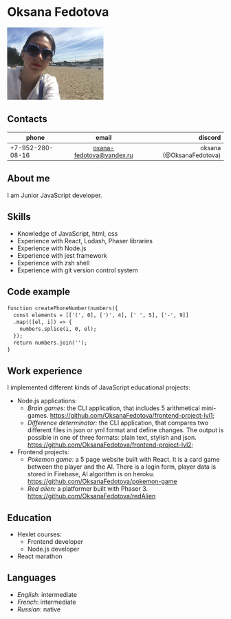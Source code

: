 # Oksana Fedotova  
![My photo](https://github.com/OksanaFedotova/rsschool-cv/raw/gh-pages/images/photo.png)
## Contacts

| phone | email | discord |
| ------ | :------: | ------: |
| +7-952-280-08-16 | oxana-fedotova@yandex.ru  | oksana (@OksanaFedotova) |

## About me
I am Junior JavaScript developer.

## Skills
* Knowledge of JavaScript, html, css
* Experience with React, Lodash, Phaser libraries
* Experience with Node.js
* Experience with jest framework
* Experience with zsh shell
* Experience with git version control system

## Code example
```
function createPhoneNumber(numbers){
  const elements = [['(', 0], [')', 4], [' ', 5], ['-', 9]]
  .map(([el, i]) => {
    numbers.splice(i, 0, el);
  });
  return numbers.join('');
}
```
## Work experience
I implemented different kinds of JavaScript educational projects:
* Node.js applications:
    * *Brain games:* the CLI application, that includes 5 arithmetical mini-games. https://github.com/OksanaFedotova/frontend-project-lvl1;
    * *Difference determinator:* the СLI application, that compares two different files in json or yml format and define changes. The output is possible in one of three formats: plain text, stylish and json. 
    https://github.com/OksanaFedotova/frontend-project-lvl2;
* Frontend projects:
    * *Pokemon game:* a 5 page website built with React. It is a card game between the player and the AI. There is a login form, player data is stored in Firebase, AI algorithm is on heroku. https://github.com/OksanaFedotova/pokemon-game
    * *Red alien:* a platformer built with Phaser 3.
    https://github.com/OksanaFedotova/redAlien
    
## Education
* Hexlet courses:
    * Frontend developer
    * Node.js developer
* React marathon

## Languages 
* *English*: intermediate
* *French*: intermediate
* *Russian*: native
